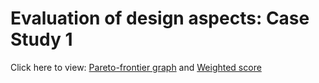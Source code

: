 # Evaluation of design aspects: Case Study 1

Click here to view:
[Pareto-frontier graph](EDA_combined_broken_frontiers.pdf)
and
[Weighted score](weighted_scores_two_page.pdf)

